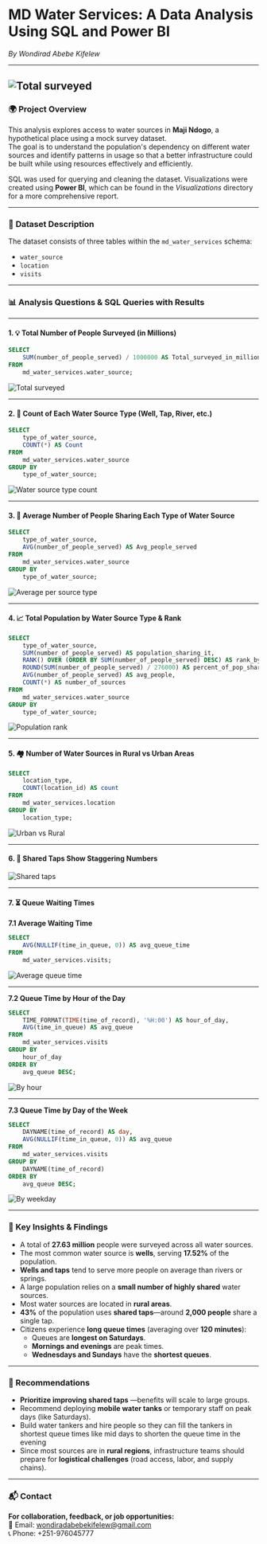 # MD Water Services: A Data Analysis Using SQL and Power BI  
*By Wondirad Abebe Kifelew*  

---
![Total surveyed](Images/md.jpg)
---

### 🌍 **Project Overview**  

This analysis explores access to water sources in **Maji Ndogo**, a hypothetical place using a mock survey dataset.  
The goal is to understand the population's dependency on different water sources and identify patterns in usage so that a better infrastructure could be built while using resources effectively and efficiently.  

SQL was used for querying and cleaning the dataset. Visualizations were created using **Power BI**, which can be found in the *Visualizations* directory for a more comprehensive report.  

---

### 📂 **Dataset Description**  

The dataset consists of three tables within the `md_water_services` schema:
- `water_source`
- `location`
- `visits`

---

### 📊 **Analysis Questions & SQL Queries with Results**

---

#### 1. 💡 Total Number of People Surveyed (in Millions)  

```sql
SELECT 
    SUM(number_of_people_served) / 1000000 AS Total_surveyed_in_millions 
FROM 
    md_water_services.water_source;
```  
![Total surveyed](Images/scr2.jpg)

---

#### 2. 🧾 Count of Each Water Source Type (Well, Tap, River, etc.)

```sql
SELECT 
    type_of_water_source, 
    COUNT(*) AS Count 
FROM 
    md_water_services.water_source 
GROUP BY 
    type_of_water_source;
```  
![Water source type count](Images/scr3-table.jpg)

---

#### 3. 👥 Average Number of People Sharing Each Type of Water Source

```sql
SELECT 
    type_of_water_source, 
    AVG(number_of_people_served) AS Avg_people_served 
FROM 
    md_water_services.water_source 
GROUP BY 
    type_of_water_source;
```  
![Average per source type](Images/scr4.jpg)

---

#### 4. 📈 Total Population by Water Source Type & Rank

```sql
SELECT 
    type_of_water_source, 
    SUM(number_of_people_served) AS population_sharing_it, 
    RANK() OVER (ORDER BY SUM(number_of_people_served) DESC) AS rank_by_population, 
    ROUND(SUM(number_of_people_served) / 276000) AS percent_of_pop_sharing, 
    AVG(number_of_people_served) AS avg_people, 
    COUNT(*) AS number_of_sources 
FROM 
    md_water_services.water_source 
GROUP BY 
    type_of_water_source;
```  
![Population rank](Images/scr5.jpg)

---

#### 5. 🏘️ Number of Water Sources in Rural vs Urban Areas

```sql
SELECT 
    location_type, 
    COUNT(location_id) AS count 
FROM 
    md_water_services.location  
GROUP BY 
    location_type;
```  
![Urban vs Rural](Images/1.jpg)

---

#### 6. 🚰 Shared Taps Show Staggering Numbers

![Shared taps](Images/2.jpg)

---

#### 7. ⏳ Queue Waiting Times  

**7.1 Average Waiting Time**

```sql
SELECT 
    AVG(NULLIF(time_in_queue, 0)) AS avg_queue_time 
FROM 
    md_water_services.visits;
```  
![Average queue time](Images/3.jpg)

---

**7.2 Queue Time by Hour of the Day**

```sql
SELECT 
    TIME_FORMAT(TIME(time_of_record), '%H:00') AS hour_of_day, 
    AVG(time_in_queue) AS avg_queue 
FROM 
    md_water_services.visits 
GROUP BY 
    hour_of_day 
ORDER BY 
    avg_queue DESC;
```  
![By hour](Images/5.jpg)

---

**7.3 Queue Time by Day of the Week**

```sql
SELECT 
    DAYNAME(time_of_record) AS day, 
    AVG(NULLIF(time_in_queue, 0)) AS avg_queue 
FROM 
    md_water_services.visits 
GROUP BY 
    DAYNAME(time_of_record) 
ORDER BY 
    avg_queue DESC;
```  
![By weekday](Images/4.jpg)

---

### 📌 Key Insights & Findings

- A total of **27.63 million** people were surveyed across all water sources.  
- The most common water source is **wells**, serving **17.52%** of the population.  
- **Wells and taps** tend to serve more people on average than rivers or springs.  
- A large population relies on a **small number of highly shared** water sources.  
- Most water sources are located in **rural areas**.  
- **43%** of the population uses **shared taps**—around **2,000 people** share a single tap.  
- Citizens experience **long queue times** (averaging over **120 minutes**):
  - Queues are **longest on Saturdays**.
  - **Mornings and evenings** are peak times.
  - **Wednesdays and Sundays** have the **shortest queues**.

---

### 📢 Recommendations

- **Prioritize improving shared taps** —benefits will scale to large groups.  
- Recommend deploying **mobile water tanks** or temporary staff on peak days (like Saturdays).
- Build water tankers and hire people so they can fill the tankers in shortest queue times like mid days to shorten the queue time in the 
 evening  
- Since most sources are in **rural regions**, infrastructure teams should prepare for **logistical challenges** (road access, labor, and supply chains).

---

### 📬 Contact

**For collaboration, feedback, or job opportunities:**  
📧 Email: wondiradabebekifelew@gmail.com  
📞 Phone: +251-976045777  
